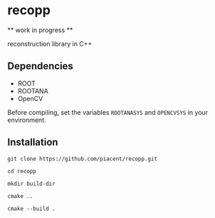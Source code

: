 # recopp
** work in progress **

reconstruction library in C++

## Dependencies

* ROOT
* ROOTANA
* OpenCV

Before compiling, set the variables `ROOTANASYS` and `OPENCVSYS` in your environment.

## Installation

`git clone https://github.com/piacent/recopp.git`

`cd recopp`

`mkdir build-dir`

`cmake ..`

`cmake --build .`

